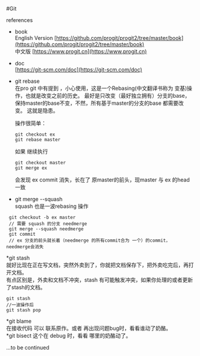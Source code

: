 #Git

 references
* book<br> 
English Version [https://github.com/progit/progit2/tree/master/book](https://github.com/progit/progit2/tree/master/book)<br>
中文版 [https://www.progit.cn](https://www.progit.cn)<br>
* doc<br>
[https://git-scm.com/doc](https://git-scm.com/doc)

* git rebase<br>
  在pro git 中有提到 ，小心使用，这是一个Rebasing(中文翻译书称为 变基)操作，也就是改变之前的历史。
  最好是只改变（最好独立拥有）分支的base，保持master的base不变，不然，所有基于master的分支的base 都需要改变。
  这就是隐患。
  
  操作很简单： 
  ```
  git checkout ex
  git rebase master
  ```
  如果 继续执行
  ```
  git checkout master
  git merge ex
  ```
  会发现 ex commit 消失，长在了 原master的前头，现master 与 ex 的head 一致
  
 * git merge --squash<br>
 squash 也是一波rebasing 操作
 ```
  git checkout -b ex master
  // 需要 squash 的分支 needmerge
  git merge --squash needmerge
  git commit
  // ex 分支的前头就长着（needmerge 的所有commit合为 一个）的commit，needmerge会消失
```
*git stash<br>
 就好比现在正在写文档，突然外卖到了，你就把文档保存下，把外卖吃完后，再打开文档。<br>
 有点区别是，外卖和文档不冲突，stash 有可能触发冲突，如果你处理的或者更新了stash的文档。
 ```
 git stash
 //一波操作后 
 git stash pop
 ```
*git blame<br>
在接收代码 可以 联系原作。或者 再出现问题bug时，看看谁动了奶酪。<br>
*git bisect
这个在 debug 时，看看 哪里的奶酪动了。<br>

...to be  continued